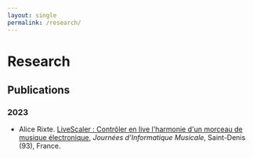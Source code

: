 ```yaml
---
layout: single
permalink: /research/
---
```


# Research

## Publications

### 2023

* Alice Rixte. [LiveScaler : Contrôler en live l'harmonie d'un morceau de musique électronique](https://hal.science/hal-04386347/), _Journées d'Informatique Musicale_, Saint-Denis (93), France.
